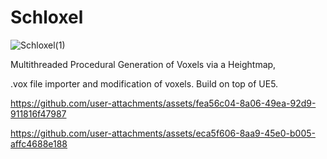 # Schloxel

![Schloxel(1)](https://github.com/user-attachments/assets/7cede4f4-9f97-4c54-a8c1-71c8ac67e9b4)



Multithreaded Procedural Generation of Voxels via a Heightmap,

.vox file importer and modification of voxels. Build on top of UE5.


https://github.com/user-attachments/assets/fea56c04-8a06-49ea-92d9-911816f47987



https://github.com/user-attachments/assets/eca5f606-8aa9-45e0-b005-affc4688e188

